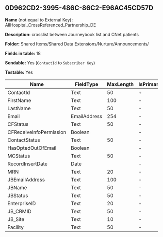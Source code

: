 ## 0D962CD2-3995-486C-86C2-E96AC45CD57D

**Name** (not equal to External Key)**:** AllHospital_CrossReferenced_Partnership_DE

**Description:** crosslist between Journeybook list and CNet patients

**Folder:** Shared Items/Shared Data Extensions/Nurture/Announcements/

**Fields in table:** 18

**Sendable:** Yes (`ContactId` to `Subscriber Key`)

**Testable:** Yes

| Name | FieldType | MaxLength | IsPrimaryKey | IsNullable | DefaultValue |
| --- | --- | --- | --- | --- | --- |
| ContactId | Text | 50 | + | - |  |
| FirstName | Text | 100 | - | + |  |
| LastName | Text | 50 | - | + |  |
| Email | EmailAddress | 254 | - | + |  |
| CFStatus | Text | 50 | - | + |  |
| CFReceiveInfoPermission | Boolean |  | - | + |  |
| ContactStatus | Text | 50 | - | + |  |
| HasOptedOutOfEmail | Boolean |  | - | + |  |
| MCStatus | Text | 50 | - | + |  |
| RecordInsertDate | Date |  | - | + | GETDATE() |
| MRN | Text | 20 | - | + |  |
| JBEmailAddress | Text | 100 | - | + |  |
| JBName | Text | 50 | - | + |  |
| JBStatus | Text | 50 | - | + |  |
| EnterpriseID | Text | 20 | - | - |  |
| JB_CRMID | Text | 50 | - | + |  |
| JB_Site | Text | 10 | - | + |  |
| Facility | Text | 50 | - | + |  |
